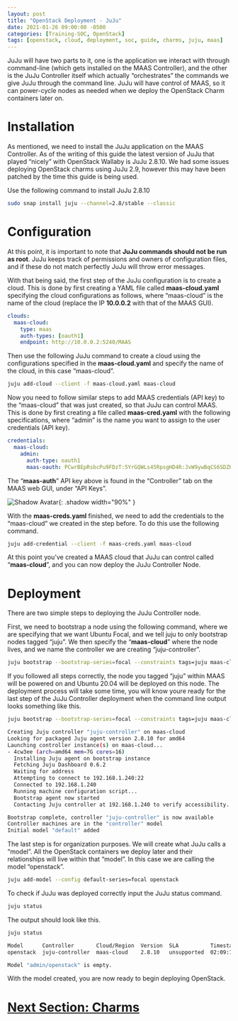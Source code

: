 ```yaml
---
layout: post
title: "OpenStack Deployment - JuJu"
date: 2021-01-26 09:00:00 -0500
categories: [Training-SOC, OpenStack]
tags: [openstack, cloud, deployment, soc, guide, charms, juju, maas]
---
```

JuJu will have two parts to it, one is the application we interact with through command-line (which gets installed on the MAAS Controller), and the other is the JuJu Controller itself which actually “orchestrates” the commands we give JuJu through the command line. JuJu will have control of MAAS, so it can power-cycle nodes as needed when we deploy the OpenStack Charm containers later on.
# Installation
As mentioned, we need to install the JuJu application on the MAAS Controller. As of the writing of this guide the latest version of JuJu that played “nicely” with OpenStack Wallaby is JuJu 2.8.10. We had some issues deploying OpenStack charms using JuJu 2.9, however this may have been patched by the time this guide is being used.

Use the following command to install JuJu 2.8.10

```bash
sudo snap install juju --channel=2.8/stable --classic
```
# Configuration
At this point, it is important to note that **JuJu commands should not be run as root**. JuJu keeps track of permissions and owners of configuration files, and if these do not match perfectly JuJu will throw error messages.

With that being said, the first step of the JuJu configuration is to create a cloud. This is done by first creating a YAML file called **maas-cloud.yaml** specifying the cloud configurations as follows, where “maas-cloud” is the name of the cloud (replace the IP **10.0.0.2** with that of the MAAS GUI).

```yaml
clouds:
  maas-cloud:
    type: maas
    auth-types: [oauth1]
    endpoint: http://10.0.0.2:5240/MAAS
```

Then use the following JuJu command to create a cloud using the configurations specified in the **maas-cloud.yaml** and specify the name of the cloud, in this case “maas-cloud”.

```bash
juju add-cloud --client -f maas-cloud.yaml maas-cloud
```
Now you need to follow similar steps to add MAAS credentials (API key) to the “maas-cloud” that was just created, so that JuJu can control MAAS. This is done by first creating a file called **maas-cred.yaml** with the following specifications, where “admin” is the name you want to assign to the user credentials (API key).

```yaml
credentials:
  maas-cloud:
    admin:
      auth-type: oauth1
      maas-oauth: PCwrBEpRsbcPu9FDzT:5YrGQWLs45RpsgHD4R:JvW9ywBqCS6SDZHzVW9g6yAVNYA6BNXn
```


The “**maas-auth**” API key above is found in the “Controller” tab on the MAAS web GUI, under “API Keys”.

![Shadow Avatar](https://cdn.jsdelivr.net/gh/cotes2020/chirpy-images/posts/20190808/window.png){: .shadow width="90%" }


With the **maas-creds.yaml** finished, we need to add the credentials to the “maas-cloud” we created in the step before. To do this use the following command.

```bash
juju add-credential --client -f maas-creds.yaml maas-cloud
```

At this point you’ve created a MAAS cloud that JuJu can control called “**maas-cloud**”, and you can now deploy the JuJu Controller Node.

# Deployment
There are two simple steps to deploying the JuJu Controller node.

First, we need to bootstrap a node using the following command, where we are specifying that we want Ubuntu Focal, and we tell juju to only bootstrap nodes tagged “juju”. We then specify the “**maas-cloud**” where the node lives, and we name the controller we are creating “juju-controller”.

```bash
juju bootstrap --bootstrap-series=focal --constraints tags=juju maas-cloud juju-controller
```

If you followed all steps correctly, the node you tagged “juju” within MAAS will be powered on and Ubuntu 20.04 will be deployed on this node. The deployment process will take some time, you will know youre ready for the last step of the JuJu Controller deployment when the command line output looks something like this.

```bash
juju bootstrap --bootstrap-series=focal --constraints tags=juju maas-cloud juju-controller

Creating Juju controller "juju-controller" on maas-cloud
Looking for packaged Juju agent version 2.8.10 for amd64
Launching controller instance(s) on maas-cloud...
- 4cw3ee (arch=amd64 mem=7G cores=16)
  Installing Juju agent on bootstrap instance
  Fetching Juju Dashboard 0.6.2
  Waiting for address
  Attempting to connect to 192.168.1.240:22
  Connected to 192.168.1.240
  Running machine configuration script...
  Bootstrap agent now started
  Contacting Juju controller at 192.168.1.240 to verify accessibility...

Bootstrap complete, controller "juju-controller" is now available
Controller machines are in the "controller" model
Initial model "default" added
```

The last step is for organization purposes. We will create what JuJu calls a “model”. All the OpenStack containers we deploy later and their relationships will live within that “model”. In this case we are calling the model “openstack”.

```bash
juju add-model --config default-series=focal openstack
```

To check if JuJu was deployed correctly input the JuJu status command.

```bash
juju status
```

The output should look like this.

```bash
juju status

Model      Controller       Cloud/Region  Version  SLA          Timestamp
openstack  juju-controller  maas-cloud    2.8.10   unsupported  02:09:10Z

Model "admin/openstack" is empty.
```
With the model created, you are now ready to begin deploying OpenStack.


# [Next Section: Charms](https://bsu-cybersecurity.github.io/posts/openstack-deployment-charms/)
